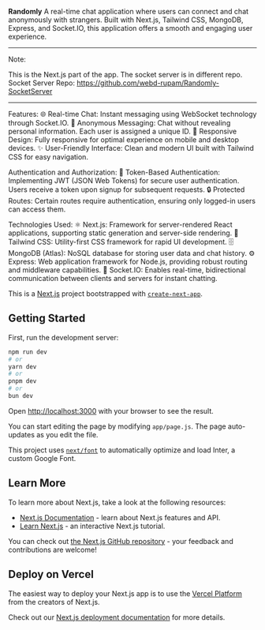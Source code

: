 **Randomly**
A real-time chat application where users can connect and chat anonymously with strangers. Built with Next.js, Tailwind CSS, MongoDB, Express, and Socket.IO, this application offers a smooth and engaging user experience.

************************************************************************************
Note:

This is the Next.js part of the app. The socket server is in different repo.
Socket Server Repo: https://github.com/webd-rupam/Randomly-SocketServer
*************************************************************************************

Features:
🌐 Real-time Chat: Instant messaging using WebSocket technology through Socket.IO.
👤 Anonymous Messaging: Chat without revealing personal information. Each user is assigned a unique ID.
📱 Responsive Design: Fully responsive for optimal experience on mobile and desktop devices.
✨ User-Friendly Interface: Clean and modern UI built with Tailwind CSS for easy navigation.

Authentication and Authorization:
🔑 Token-Based Authentication: Implementing JWT (JSON Web Tokens) for secure user authentication. Users receive a token upon signup for subsequent requests.
🔒 Protected Routes: Certain routes require authentication, ensuring only logged-in users can access them.

Technologies Used:
⚛️ Next.js: Framework for server-rendered React applications, supporting static generation and server-side rendering.
🎨 Tailwind CSS: Utility-first CSS framework for rapid UI development.
🗄️ MongoDB (Atlas): NoSQL database for storing user data and chat history.
⚙️ Express: Web application framework for Node.js, providing robust routing and middleware capabilities.
💬 Socket.IO: Enables real-time, bidirectional communication between clients and servers for instant chatting.



This is a [Next.js](https://nextjs.org/) project bootstrapped with [`create-next-app`](https://github.com/vercel/next.js/tree/canary/packages/create-next-app).

## Getting Started

First, run the development server:

```bash
npm run dev
# or
yarn dev
# or
pnpm dev
# or
bun dev
```

Open [http://localhost:3000](http://localhost:3000) with your browser to see the result.

You can start editing the page by modifying `app/page.js`. The page auto-updates as you edit the file.

This project uses [`next/font`](https://nextjs.org/docs/basic-features/font-optimization) to automatically optimize and load Inter, a custom Google Font.

## Learn More

To learn more about Next.js, take a look at the following resources:

- [Next.js Documentation](https://nextjs.org/docs) - learn about Next.js features and API.
- [Learn Next.js](https://nextjs.org/learn) - an interactive Next.js tutorial.

You can check out [the Next.js GitHub repository](https://github.com/vercel/next.js/) - your feedback and contributions are welcome!

## Deploy on Vercel

The easiest way to deploy your Next.js app is to use the [Vercel Platform](https://vercel.com/new?utm_medium=default-template&filter=next.js&utm_source=create-next-app&utm_campaign=create-next-app-readme) from the creators of Next.js.

Check out our [Next.js deployment documentation](https://nextjs.org/docs/deployment) for more details.
